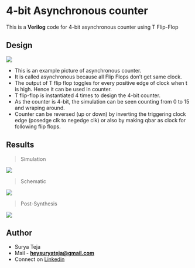 # 4-bit Asynchronous counter 

This is a **Verilog** code for 4-bit asynchronous counter using T Flip-Flop

## Design

![](https://github.com/TheSuryaTeja/Verilog/blob/master/4-bit_Asynchronous_counter/Images/Counter.jpg?raw=true)

* This is an example picture of asynchronous counter.
* It is called asynchronous because all Flip Flops don’t get same clock.
* The output of T flip flop toggles for every positive edge of clock when t is high. 
  Hence it can be used in counter.
* T flip-flop is instantiated 4 times to design the 4-bit counter.
* As the counter is 4-bit, the simulation can be seen counting from 0 to 15 and wraping around.
* Counter can be reversed (up or down) by inverting the triggering clock edge (posedge clk to negedge clk) or also by making qbar as clock for following flip flops.

## Results

>Simulation

![](https://github.com/TheSuryaTeja/Verilog/blob/master/4-bit_Asynchronous_counter/Images/simulation.PNG?raw=true)

>Schematic

![](https://github.com/TheSuryaTeja/Verilog/blob/master/4-bit_Asynchronous_counter/Images/schematic.PNG?raw=true)

>Post-Synthesis

![](https://github.com/TheSuryaTeja/Verilog/blob/master/4-bit_Asynchronous_counter/Images/post_synth.PNG?raw=true)


## Author
* Surya Teja 
* Mail - **heysuryateja@gmail.com**
* Connect on [Linkedin](https://www.linkedin.com/in/suryateja2000/)
